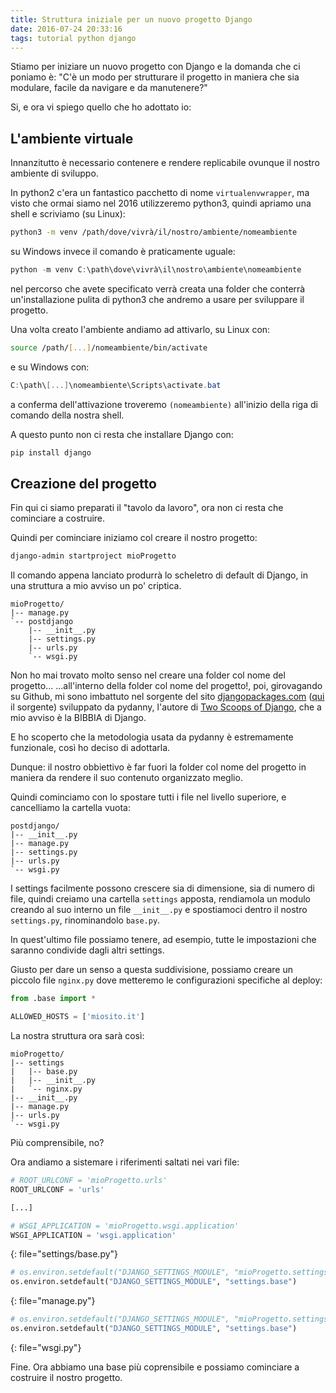 ```yaml
---
title: Struttura iniziale per un nuovo progetto Django
date: 2016-07-24 20:33:16
tags: tutorial python django
---
```

Stiamo per iniziare un nuovo progetto con Django e la domanda che ci poniamo è: "C'è un modo per strutturare il progetto in maniera che sia modulare, facile da navigare e da manutenere?"

Si, e ora vi spiego quello che ho adottato io:

L'ambiente virtuale
----------------------
Innanzitutto è necessario contenere e rendere replicabile ovunque il nostro ambiente di sviluppo.

In python2 c'era un fantastico pacchetto di nome `virtualenvwrapper`, ma visto che ormai siamo nel 2016 utilizzeremo python3, quindi apriamo una shell e scriviamo (su Linux):

```bash
python3 -m venv /path/dove/vivrà/il/nostro/ambiente/nomeambiente
```

su Windows invece il comando è praticamente uguale:

```powershell
python -m venv C:\path\dove\vivrà\il\nostro\ambiente\nomeambiente
```

nel percorso che avete specificato verrà creata una folder che conterrà un'installazione pulita di python3 che andremo a usare per sviluppare il progetto.

Una volta creato l'ambiente andiamo ad attivarlo, su Linux con:
```bash
source /path/[...]/nomeambiente/bin/activate
```
e su Windows con:
```powershell
C:\path\[...]\nomeambiente\Scripts\activate.bat
```

a conferma dell'attivazione troveremo `(nomeambiente)` all'inizio della riga di comando della nostra shell.

A questo punto non ci resta che installare Django con:

```bash
pip install django
```

Creazione del progetto
----------------------
Fin qui ci siamo preparati il "tavolo da lavoro", ora non ci resta che cominciare a costruire.

Quindi per cominciare iniziamo col creare il nostro progetto:

```bash
django-admin startproject mioProgetto
```

Il comando appena lanciato produrrà lo scheletro di default di Django, in una struttura a mio avviso un po' criptica.

```
mioProgetto/
|-- manage.py
`-- postdjango
    |-- __init__.py
    |-- settings.py
    |-- urls.py
    `-- wsgi.py
```

Non ho mai trovato molto senso nel creare una folder col nome del progetto... ...all'interno della folder col nome del progetto!, poi, girovagando su Github, mi sono imbattuto nel sorgente del sito [djangopackages.com](https://djangopackages.com) ([qui](https://github.com/pydanny/djangopackages) il sorgente) sviluppato da pydanny, l'autore di [Two Scoops of Django](https://amzn.to/2aiPUq2), che a mio avviso è la BIBBIA di Django.

E ho scoperto che la metodologia usata da pydanny è estremamente funzionale, così ho deciso di adottarla.

Dunque: il nostro obbiettivo è far fuori la folder col nome del progetto in maniera da rendere il suo contenuto organizzato meglio.

Quindi cominciamo con lo spostare tutti i file nel livello superiore, e cancelliamo la cartella vuota:

```
postdjango/
|-- __init__.py
|-- manage.py
|-- settings.py
|-- urls.py
`-- wsgi.py
```

I settings facilmente possono crescere sia di dimensione, sia di numero di file, quindi creiamo una cartella `settings` apposta, rendiamola un modulo creando al suo interno un file `__init__.py` e spostiamoci dentro il nostro `settings.py`, rinominandolo `base.py`.

In quest'ultimo file possiamo tenere, ad esempio, tutte le impostazioni che saranno condivide dagli altri settings.

Giusto per dare un senso a questa suddivisione, possiamo creare un piccolo file `nginx.py` dove metteremo le configurazioni specifiche al deploy:

```python
from .base import *

ALLOWED_HOSTS = ['miosito.it']
```

La nostra struttura ora sarà così:

```
mioProgetto/
|-- settings
|   |-- base.py
|   |-- __init__.py
|   `-- nginx.py
|-- __init__.py
|-- manage.py
|-- urls.py
`-- wsgi.py
```

Più comprensibile, no?

Ora andiamo a sistemare i riferimenti saltati nei vari file:

```python
# ROOT_URLCONF = 'mioProgetto.urls'
ROOT_URLCONF = 'urls'

[...]

# WSGI_APPLICATION = 'mioProgetto.wsgi.application'
WSGI_APPLICATION = 'wsgi.application'
```
{: file="settings/base.py"}

```python
# os.environ.setdefault("DJANGO_SETTINGS_MODULE", "mioProgetto.settings")
os.environ.setdefault("DJANGO_SETTINGS_MODULE", "settings.base")
```
{: file="manage.py"}

```python
# os.environ.setdefault("DJANGO_SETTINGS_MODULE", "mioProgetto.settings")
os.environ.setdefault("DJANGO_SETTINGS_MODULE", "settings.base")
```
{: file="wsgi.py"}

Fine. Ora abbiamo una base più coprensibile e possiamo cominciare a costruire il nostro progetto.
